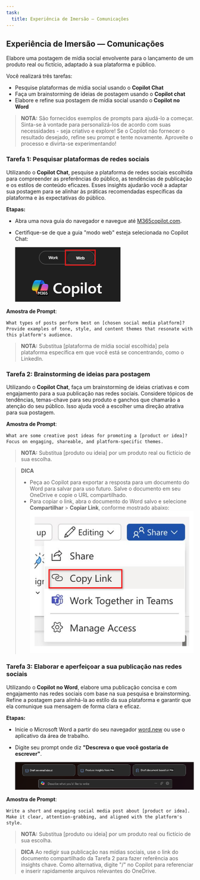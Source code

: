 ```yaml
---
task:
  title: Experiência de Imersão — Comunicações
---
```


## Experiência de Imersão — Comunicações

Elabore uma postagem de mídia social envolvente para o lançamento de um produto real ou fictício, adaptado à sua plataforma e público.

Você realizará três tarefas:

- Pesquise plataformas de mídia social usando o **Copilot Chat**
- Faça um brainstorming de ideias de postagem usando o **Copilot chat**
- Elabore e refine sua postagem de mídia social usando o **Copilot no Word**

> **NOTA:** São fornecidos exemplos de prompts para ajudá-lo a começar. Sinta-se à vontade para personalizá-los de acordo com suas necessidades - seja criativo e explore! Se o Copilot não fornecer o resultado desejado, refine seu prompt e tente novamente. Aproveite o processo e divirta-se experimentando!

### Tarefa 1: Pesquisar plataformas de redes sociais

Utilizando o **Copilot Chat**, pesquise a plataforma de redes sociais escolhida para compreender as preferências do público, as tendências de publicação e os estilos de conteúdo eficazes. Esses insights ajudarão você a adaptar sua postagem para se alinhar às práticas recomendadas específicas da plataforma e às expectativas do público.

**Etapas:**

- Abra uma nova guia do navegador e navegue até [M365copilot.com](https://m365copilot.com/).
- Certifique-se de que a guia "modo web" esteja selecionada no Copilot Chat:

    ![captura de tela mostrando a guia do modo web.](../Prompts/Media/web-mode.png)

**Amostra de Prompt**:

```text
What types of posts perform best on [chosen social media platform]? Provide examples of tone, style, and content themes that resonate with this platform's audience.
```

> **NOTA:** Substitua [plataforma de mídia social escolhida] pela plataforma específica em que você está se concentrando, como o LinkedIn.

### Tarefa 2: Brainstorming de ideias para postagem

Utilizando o **Copilot Chat**, faça um brainstorming de ideias criativas e com engajamento para a sua publicação nas redes sociais. Considere tópicos de tendências, temas-chave para seu produto e ganchos que chamarão a atenção do seu público. Isso ajuda você a escolher uma direção atrativa para sua postagem.

**Amostra de Prompt**:

```text
What are some creative post ideas for promoting a [product or idea]? Focus on engaging, shareable, and platform-specific themes.
```

> **NOTA:** Substitua [produto ou ideia] por um produto real ou fictício de sua escolha.

> **DICA**  
>
> - Peça ao Copilot para exportar a resposta para um documento do Word para salvar para uso futuro. Salve o documento em seu OneDrive e copie o URL compartilhado.
> - Para copiar o link, abra o documento do Word salvo e selecione **Compartilhar** > **Copiar Link**, conforme mostrado abaixo:  
> ![Compartilhar link.](../Demos/Media/share-menu-with-copy-link-9fd1c60a.png)

### Tarefa 3: Elaborar e aperfeiçoar a sua publicação nas redes sociais

Utilizando o **Copilot no Word**, elabore uma publicação concisa e com engajamento nas redes sociais com base na sua pesquisa e brainstorming. Refine a postagem para alinhá-la ao estilo da sua plataforma e garantir que ela comunique sua mensagem de forma clara e eficaz.

**Etapas:**

- Inicie o Microsoft Word a partir do seu navegador [word.new](https://word.new) ou use o aplicativo da área de trabalho.
- Digite seu prompt onde diz **"Descreva o que você gostaria de escrever"**.

    ![captura de tela mostrando o Copilot no Word.](../Prompts/Media/draft-with-copilot.png)

**Amostra de Prompt**:

```text
Write a short and engaging social media post about [product or idea]. Make it clear, attention-grabbing, and aligned with the platform's style.
```

> **NOTA:** Substitua [produto ou ideia] por um produto real ou fictício de sua escolha.

> **DICA** Ao redigir sua publicação nas mídias sociais, use o link do documento compartilhado da Tarefa 2 para fazer referência aos insights chave. Como alternativa, digite "/" no Copilot para referenciar e inserir rapidamente arquivos relevantes do OneDrive.

